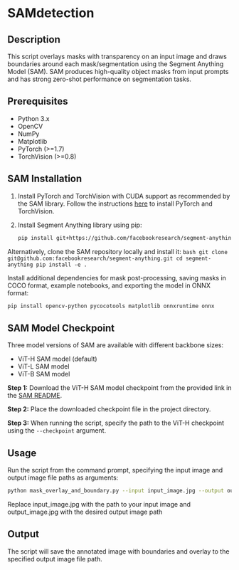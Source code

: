 # SAMdetection

## Description
This script overlays masks with transparency on an input image and draws boundaries around each mask/segmentation using the Segment Anything Model (SAM). SAM produces high-quality object masks from input prompts and has strong zero-shot performance on segmentation tasks.

## Prerequisites
- Python 3.x
- OpenCV
- NumPy
- Matplotlib
- PyTorch (>=1.7)
- TorchVision (>=0.8)

## SAM Installation
1. Install PyTorch and TorchVision with CUDA support as recommended by the SAM library. Follow the instructions [here](https://github.com/facebookresearch/segment-anything#installation) to install PyTorch and TorchVision.

2. Install Segment Anything library using pip:

   ```bash
   pip install git+https://github.com/facebookresearch/segment-anything.git
   ```
Alternatively, clone the SAM repository locally and install it:
    ```bash
    git clone git@github.com:facebookresearch/segment-anything.git
    cd segment-anything
    pip install -e .
    ```

Install additional dependencies for mask post-processing, saving masks in COCO format, example notebooks, and exporting the model in ONNX format:
   ```bash
   pip install opencv-python pycocotools matplotlib onnxruntime onnx
   ```

## SAM Model Checkpoint
Three model versions of SAM are available with different backbone sizes:

- ViT-H SAM model (default)
- ViT-L SAM model
- ViT-B SAM model

**Step 1:** Download the ViT-H SAM model checkpoint from the provided link in the [SAM README](https://github.com/facebookresearch/segment-anything#model-checkpoints).

**Step 2:** Place the downloaded checkpoint file in the project directory.

**Step 3:** When running the script, specify the path to the ViT-H checkpoint using the `--checkpoint` argument.


## Usage
Run the script from the command prompt, specifying the input image and output image file paths as arguments:
   ```bash
   python mask_overlay_and_boundary.py --input input_image.jpg --output output_image.jpg
   ```


Replace input_image.jpg with the path to your input image and output_image.jpg with the desired output image path

## Output
The script will save the annotated image with boundaries and overlay to the specified output image file path.

